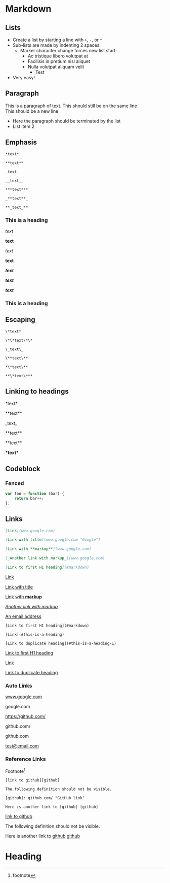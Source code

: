 # Markdown

## Lists

- Create a list by starting a line with `+`, `-`, or `*`
- Sub-lists are made by indenting 2 spaces:
    - Marker character change forces new list start:
        - Ac tristique libero volutpat at
        * Facilisis in pretium nisl aliquet
        - Nulla volutpat aliquam velit
            - Test
- Very easy!

## Paragraph

This is a paragraph of text.
This should still be on the same line  
This should be a new line

- Here the paragraph should be terminated by the list
- List item 2

## Emphasis

```
*text*

**text**

_text_

__text__

***text***

_**text**_

**_text_**
```

### This is a heading

_text_

**text**

_text_

**text**

**_text_**

_**text**_

**_text_**

### This is a heading

## Escaping

```
\*text*

\*\*text\*\*

\_text\_

\**text\**

*\*text\**

**\*text\***
```

## Linking to headings

\*text\*

\*\*text\*\*

\_text\_

\*\*text\*\*

\*\*text\*\*

**\*text\***

## Codeblock

### Fenced

```js
var foo = function (bar) {
    return bar++;
};
```

## Links

```markdown
[Link](www.google.com)

[Link with title](www.google.com "Google")

[Link with **markup**](www.google.com)

[_Another link with markup_](www.google.com)

[Link to first H1 heading](#markdown)
```

[Link](www.google.com)

[Link with title](www.google.com "Google")

[Link with **markup**](www.google.com)

[_Another link with markup_](www.google.com)

[An email address](test@email.com)

```
[Link to first H1 heading](#markdown)

[Link](#this-is-a-heading)

[Link to duplicate heading](#this-is-a-heading-1)
```

[Link to first H1 heading](#markdown)

[Link](#this-is-a-heading)

[Link to duplicate heading](#this-is-a-heading-1)

### Auto Links

www.google.com

google.com

https://github.com/

github.com/

github.com

test@email.com

### Reference Links

Footnote[^1]

```
[link to github][github]

The following definition should not be visible.

[github]: github.com/ "GitHub link"

Here is another link to [github] [github]
```

[link to github][github]

The following definition should not be visible.

[github]: github.com/ "GitHub link"

Here is another link to [github] [github]

[^1]: footnote

# Heading
